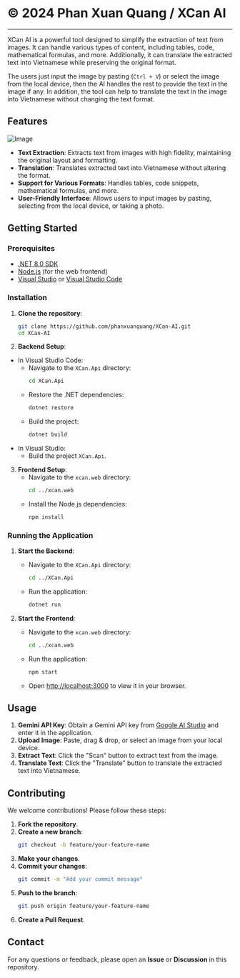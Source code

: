 # © 2024 Phan Xuan Quang / XCan AI
------------
XCan AI is a powerful tool designed to simplify the extraction of text from images. It can handle various types of content, including tables, code, mathematical formulas, and more. Additionally, it can translate the extracted text into Vietnamese while preserving the original format.

The users just input the image by pasting (`Ctrl + V`) or select the image from the local device, then the AI handles the rest to provide the text in the image if any. In addition, the tool can help to translate the text in the image into Vietnamese without changing the text format.

## Features

![Image](https://i.imgur.com/xXga9lT.png)

- **Text Extraction**: Extracts text from images with high fidelity, maintaining the original layout and formatting.
- **Translation**: Translates extracted text into Vietnamese without altering the format.
- **Support for Various Formats**: Handles tables, code snippets, mathematical formulas, and more.
- **User-Friendly Interface**: Allows users to input images by pasting, selecting from the local device, or taking a photo.

## Getting Started

### Prerequisites

- [.NET 8.0 SDK](https://dotnet.microsoft.com/download/dotnet/8.0)
- [Node.js](https://nodejs.org/) (for the web frontend)
- [Visual Studio](https://visualstudio.microsoft.com/) or [Visual Studio Code](https://code.visualstudio.com/)

### Installation

1. **Clone the repository**:
    ```sh
    git clone https://github.com/phanxuanquang/XCan-AI.git
    cd XCan-AI
    ```

2. **Backend Setup**:
- In Visual Studio Code:
    - Navigate to the `XCan.Api` directory:
        ```sh
        cd XCan.Api
        ```
    - Restore the .NET dependencies:
        ```sh
        dotnet restore
        ```
    - Build the project:
        ```sh
        dotnet build
        ```
- In Visual Studio:
    - Build the project `XCan.Api`.
3. **Frontend Setup**:
    - Navigate to the `xcan.web` directory:
        ```sh
        cd ../xcan.web
        ```
    - Install the Node.js dependencies:
        ```sh
        npm install
        ```

### Running the Application

1. **Start the Backend**:
    - Navigate to the `XCan.Api` directory:
        ```sh
        cd ../XCan.Api
        ```
    - Run the application:
        ```sh
        dotnet run
        ```

2. **Start the Frontend**:
    - Navigate to the `xcan.web` directory:
        ```sh
        cd ../xcan.web
        ```
    - Run the application:
        ```sh
        npm start
        ```
    - Open [http://localhost:3000](http://localhost:3000) to view it in your browser.

## Usage

1. **Gemini API Key**: Obtain a Gemini API key from [Google AI Studio](https://aistudio.google.com/app/apikey) and enter it in the application.
2. **Upload Image**: Paste, drag & drop, or select an image from your local device.
3. **Extract Text**: Click the "Scan" button to extract text from the image.
4. **Translate Text**: Click the "Translate" button to translate the extracted text into Vietnamese.

## Contributing

We welcome contributions! Please follow these steps:

1. **Fork the repository**.
2. **Create a new branch**:
    ```sh
    git checkout -b feature/your-feature-name
    ```
3. **Make your changes**.
4. **Commit your changes**:
    ```sh
    git commit -m "Add your commit message"
    ```
5. **Push to the branch**:
    ```sh
    git push origin feature/your-feature-name
    ```
6. **Create a Pull Request**.


## Contact

For any questions or feedback, please open an **Issue** or **Discussion** in this repository.
